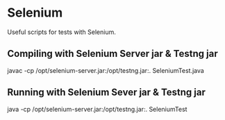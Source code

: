 # Selenium

Useful scripts for tests with Selenium.

## Compiling with Selenium Server jar & Testng jar

javac -cp /opt/selenium-server.jar:/opt/testng.jar:. SeleniumTest.java

## Running with Selenium Sever jar & Testng jar

java -cp /opt/selenium-server.jar:/opt/testng.jar:. SeleniumTest